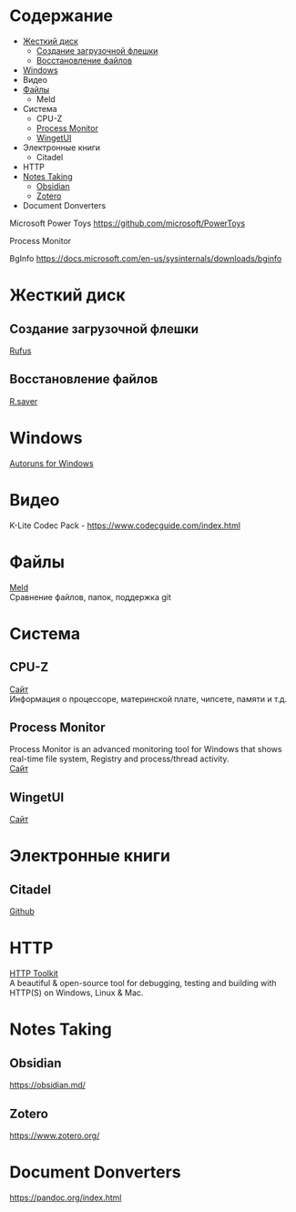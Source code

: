 # Содержание
* [Жесткий диск](#жесткий-диск)
  * [Создание загрузочной флешки](#создание-загрузочной-флешки)
  * [Восстановление файлов](#восстановление-файлов)
* [Windows](#windows)
* Видео
* [Файлы](#файлы)
  * Meld
* Система
  * CPU-Z
  * [Process Monitor](#process-monitor)
  * [WingetUI](#wingetui)
* Электронные книги
  * Citadel
* HTTP
* [Notes Taking](#notes-taking)
  * [Obsidian](#obsidian)
  * [Zotero](#zotero)
* Document Donverters

Microsoft Power Toys
https://github.com/microsoft/PowerToys

Process Monitor

BgInfo
https://docs.microsoft.com/en-us/sysinternals/downloads/bginfo

# Жесткий диск
## Создание загрузочной флешки
[Rufus](https://rufus.ie/)
## Восстановление файлов
[R.saver](https://rlab.ru/tools/rsaver.html)

# Windows
[Autoruns for Windows](https://learn.microsoft.com/en-us/sysinternals/downloads/autoruns)

# Видео
K-Lite Codec Pack - https://www.codecguide.com/index.html

# Файлы
[Meld](http://meldmerge.org/)  
Сравнение файлов, папок, поддержка git

# Система
## CPU-Z
[Сайт](https://www.cpuid.com/softwares/cpu-z.html)  
Информация о процессоре, материнской плате, чипсете, памяти и т.д.
## Process Monitor
Process Monitor is an advanced monitoring tool for Windows that shows real-time file system, Registry and process/thread activity.  
[Сайт](https://learn.microsoft.com/en-us/sysinternals/downloads/procmon)
## WingetUI
[Сайт](https://www.marticliment.com/wingetui)

# Электронные книги
## Citadel
[Github](https://github.com/every-day-things/citadel)

# HTTP
[HTTP Toolkit](https://httptoolkit.com/)  
A beautiful & open-source tool for debugging, testing and building with HTTP(S) on Windows, Linux & Mac.

# Notes Taking
## Obsidian
https://obsidian.md/
## Zotero
https://www.zotero.org/

# Document Donverters
https://pandoc.org/index.html
# 
